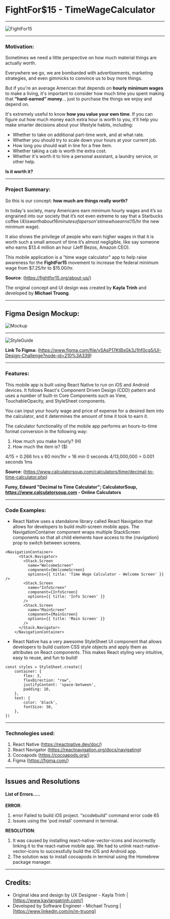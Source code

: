 # FightFor$15 - TimeWageCalculator

---

![FightFor15](https://res.cloudinary.com/mtruong/image/upload/v1616773643/FightFor15_TimeWageCalc_MobileApp_upcfeh.png)

---

### Motivation:
Sometimes we need a little perspective on how much material things are actually worth.

Everywhere we go, we are bombarded with advertisements, marketing strategies, and even gimmicks to convince us to buy more things. 

But if you're an average American that depends on **hourly minimum wages** to make a living, it's important to consider how much time you spent making that **“hard-earned” money**… just to purchase the things we enjoy and depend on. 

It's extremely useful to know **how you value your own time**. If you can figure out how much money each extra hour is worth to you, it'll help you make smarter decisions about your lifestyle habits, including: 

* Whether to take on additional part-time work, and at what rate. 
* Whether you should try to scale down your hours at your current job. 
* How long you should wait in line for a free item. 
* Whether taking a cab is worth the extra cost. 
* Whether it's worth it to hire a personal assistant, a laundry service, or other help. 

**Is it worth it?**

---

### Project Summary:

So this is our concept: **how much are things really worth?** 

In today's society, many Americans earn minimum hourly wages and it’s so engrained into our society that it’s not even extreme to say that a Starbucks coffee ($4) is worth about 16 minutes of a person’s time who earns ($15/hr the new minimum wage).

It also shows the privilege of people who earn higher wages in that it is worth such a small amount of time it’s almost negligible, like say someone who earns $13.4 million an hour (Jeff Bezos, Amazon CEO).

This mobile application is a "time wage calculator" app to help raise awareness for the **FightFor15** movement to increase the federal minimum wage from $7.25/hr to $15.00/hr. 

**Source**: (https://fightfor15.org/about-us/)

The original concept and UI design was created by **Kayla Trinh** and developed by **Michael Truong**.

---
## Figma Design Mockup:
![Mockup](https://res.cloudinary.com/mtruong/image/upload/v1616778270/Screens_xvtikx.png)

---

![StyleGuide](https://res.cloudinary.com/mtruong/image/upload/v1616778279/Guide_vpqr7y.png)

**Link To Figma:** (https://www.figma.com/file/ySAsP17KtBxGk3J1hf0cg5/UI-Design-Challenge?node-id=210%3A339)

---

### Features:
This mobile app is built using React Native to run on iOS and Android devices. It follows React's Component Driven Design (CDD) pattern and uses a number of built-in Core Components such as View, TouchableOpacity, and StyleSheet components. 

You can input your hourly wage and price of expense for a desired item into the calculator, and it determines the amount of time it took to earn it.

The calculator functionality of the mobile app performs an hours-to-time format conversion in the following way: 

1. How much you make hourly? (H) 
2. How much the item is? ($) 

$4/$15 = 0.266 hrs x 60 min/1hr = 16 min 0 seconds 
$4/$13,000,000 = 0.001 seconds 1ms 


**Source**: (https://www.calculatorsoup.com/calculators/time/decimal-to-time-calculator.php)

**Furey, Edward "Decimal to Time Calculator"; CalculatorSoup, https://www.calculatorsoup.com - Online Calculators**

---

### Code Examples:
- React Native uses a standalone library called React Navigation that allows for developers to build multi-screen mobile apps. The NavigationContainer component wraps multiple StackScreen components so that all child elements have access to the {navigation} prop to switch between screens.

```
<NavigationContainer>
      <Stack.Navigator>
        <Stack.Screen
          name="WelcomeScreen"
          component={WelcomeScreen}
          options={{ title: 'Time Wage Calculator - Welcome Screen' }} />
        <Stack.Screen
          name="InfoScreen"
          component={InfoScreen}
          options={{ title: 'Info Screen' }}
        />
        <Stack.Screen
          name="MainScreen"
          component={MainScreen}
          options={{ title: 'Main Screen' }}
        />
      </Stack.Navigator>
    </NavigationContainer>
```
- React Native has a very awesome StyleSheet UI component that allows developers to build custom CSS style objects and apply them as attributes on React components. This makes React styling very intuitive, easy to reuse, and fun to build! 

```
const styles = StyleSheet.create({
    container: {
        flex: 3,
        flexDirection: "row", 
        justifyContent: 'space-between',
        padding: 10,
    },
    text: {
        color: 'black',
        fontSize: 30,
    },
})
```


---


### Technologies used:
1. React Native (https://reactnative.dev/doc/)
2. React Navigator (https://reactnavigation.org/docs/navigating)
3. Cocoapods (https://cocoapods.org/)
4. Figma (https://figma.com/)

---
## Issues and Resolutions

#### List of Errors.....

**ERROR**:
1. error Failed to build iOS project. “xcodebuild” command error code 65
2. Issues using the 'pod install' command in terminal.

**RESOLUTION**:
1. It was caused by installing react-native-vector-icons and incorrectly linking it to the react-native mobile app. We had to unlink react-native-vector-icons to successfully build the iOS and Android app.
2. The solution was to install cocoapods in terminal using the Homebrew package manager.

---

## Credits:
- Original idea and design by UX Designer - Kayla Trinh | [https://www.kaylangatrinh.com/] 
- Developed by Software Engineer - Michael Truong | [https://www.linkedin.com/in/m-truong] 